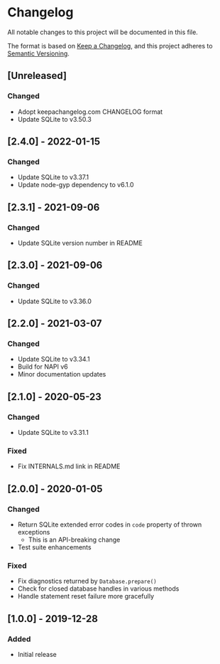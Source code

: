 # Changelog

All notable changes to this project will be documented in this file.

The format is based on [Keep a Changelog](https://keepachangelog.com/en/1.1.0/),
and this project adheres to
[Semantic Versioning](https://semver.org/spec/v2.0.0.html).

## [Unreleased]

### Changed

- Adopt keepachangelog.com CHANGELOG format
- Update SQLite to v3.50.3

## [2.4.0] - 2022-01-15

### Changed

- Update SQLite to v3.37.1
- Update node-gyp dependency to v6.1.0

## [2.3.1] - 2021-09-06

### Changed

- Update SQLite version number in README

## [2.3.0] - 2021-09-06

### Changed

- Update SQLite to v3.36.0

## [2.2.0] - 2021-03-07

### Changed

- Update SQLite to v3.34.1
- Build for NAPI v6
- Minor documentation updates

## [2.1.0] - 2020-05-23

### Changed

- Update SQLite to v3.31.1

### Fixed

- Fix INTERNALS.md link in README

## [2.0.0] - 2020-01-05

### Changed

- Return SQLite extended error codes in `code` property of thrown exceptions
  - This is an API-breaking change
- Test suite enhancements

### Fixed

- Fix diagnostics returned by `Database.prepare()`
- Check for closed database handles in various methods
- Handle statement reset failure more gracefully

## [1.0.0] - 2019-12-28

### Added

- Initial release
